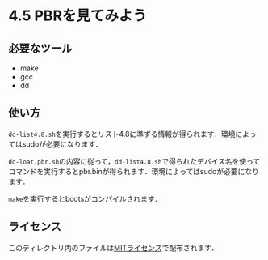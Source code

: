 # 4.5 PBRを見てみよう

## 必要なツール

- make
- gcc
- dd

## 使い方

`dd-list4.8.sh`を実行するとリスト4.8に準ずる情報が得られます．環境によってはsudoが必要になります．

`dd-loat.pbr.sh`の内容に従って，`dd-list4.8.sh`で得られたデバイス名を使ってコマンドを実行するとpbr.binが得られます．環境によってはsudoが必要になります．

`make`を実行するとbootsがコンパイルされます．

## ライセンス

このディレクトリ内のファイルは[MITライセンス](LICENSE)で配布されます．
